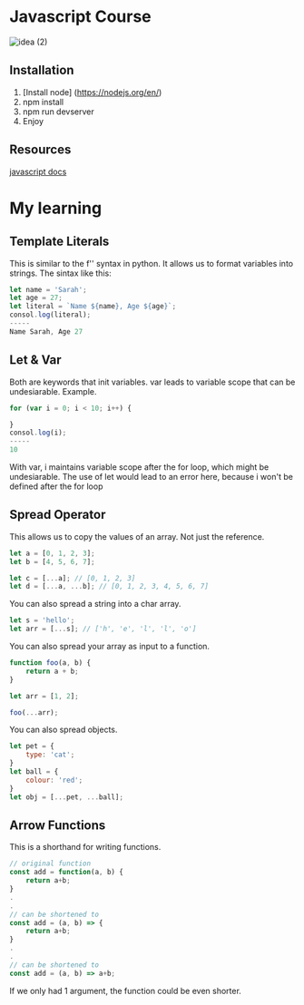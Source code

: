 # Javascript Course

![idea  (2)](https://user-images.githubusercontent.com/40702606/76909562-6d3e9f80-68a3-11ea-8217-ba49ac27cd14.png)

## Installation

1. [Install node] (https://nodejs.org/en/)
3. npm install
4. npm run devserver
5. Enjoy

## Resources

[javascript docs](https://developer.mozilla.org/en-US/docs/Web/JavaScript/Reference)

# My learning

## Template Literals

This is similar to the f'' syntax in python. It allows us to format variables into strings.  The sintax like this:

```javascript
let name = 'Sarah';
let age = 27;
let literal = `Name ${name}, Age ${age}`;
consol.log(literal);
-----
Name Sarah, Age 27
```

## Let & Var

Both are keywords that init variables. var leads to variable scope that can be undesiarable. Example.

```javascript
for (var i = 0; i < 10; i++) {

}
consol.log(i);
-----
10
```

With var, i maintains variable scope after the for loop, which might be undesiarable. The use of let would lead to an error here, because i won't be defined after the for loop

## Spread Operator

This allows us to copy the values of an array. Not just the reference.

```javascript
let a = [0, 1, 2, 3];
let b = [4, 5, 6, 7];

let c = [...a]; // [0, 1, 2, 3]
let d = [...a, ...b]; // [0, 1, 2, 3, 4, 5, 6, 7]
```

You can also spread a string into a char array.

```javascript
let s = 'hello';
let arr = [...s]; // ['h', 'e', 'l', 'l', 'o']
```

You can also spread your array as input to a function.

```javascript
function foo(a, b) {
    return a + b;
}

let arr = [1, 2];

foo(...arr);
```

You can also spread objects.

```javascript
let pet = {
    type: 'cat';
}
let ball = {
    colour: 'red';
}
let obj = [...pet, ...ball];
```

## Arrow Functions

This is a shorthand for writing functions.

```javascript
// original function
const add = function(a, b) {
    return a+b;
}
.
.
// can be shortened to
const add = (a, b) => {
    return a+b;
}
.
.
// can be shortened to
const add = (a, b) => a+b;
```

If we only had 1 argument, the function could be even shorter.